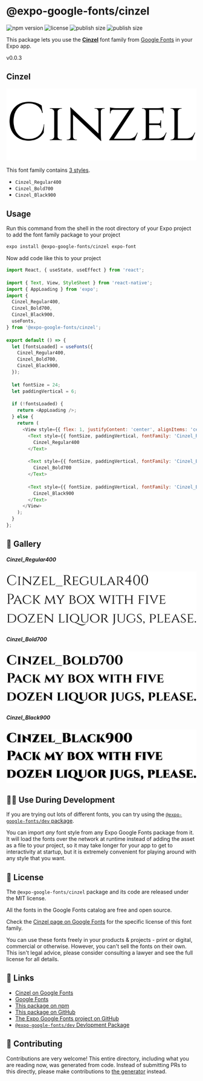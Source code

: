 # @expo-google-fonts/cinzel

![npm version](https://flat.badgen.net/npm/v/@expo-google-fonts/cinzel)
![license](https://flat.badgen.net/github/license/expo/google-fonts)
![publish size](https://flat.badgen.net/packagephobia/install/@expo-google-fonts/cinzel)
![publish size](https://flat.badgen.net/packagephobia/publish/@expo-google-fonts/cinzel)

This package lets you use the [**Cinzel**](https://fonts.google.com/specimen/Cinzel) font family from [Google Fonts](https://fonts.google.com/) in your Expo app.

v0.0.3

## Cinzel

![Cinzel](./font-family.png)

This font family contains [3 styles](#-gallery).

- `Cinzel_Regular400`
- `Cinzel_Bold700`
- `Cinzel_Black900`

## Usage

Run this command from the shell in the root directory of your Expo project to add the font family package to your project
```sh
expo install @expo-google-fonts/cinzel expo-font
```

Now add code like this to your project
```js
import React, { useState, useEffect } from 'react';

import { Text, View, StyleSheet } from 'react-native';
import { AppLoading } from 'expo';
import {
  Cinzel_Regular400,
  Cinzel_Bold700,
  Cinzel_Black900,
  useFonts,
} from '@expo-google-fonts/cinzel';

export default () => {
  let [fontsLoaded] = useFonts({
    Cinzel_Regular400,
    Cinzel_Bold700,
    Cinzel_Black900,
  });

  let fontSize = 24;
  let paddingVertical = 6;

  if (!fontsLoaded) {
    return <AppLoading />;
  } else {
    return (
      <View style={{ flex: 1, justifyContent: 'center', alignItems: 'center' }}>
        <Text style={{ fontSize, paddingVertical, fontFamily: 'Cinzel_Regular400' }}>
          Cinzel_Regular400
        </Text>

        <Text style={{ fontSize, paddingVertical, fontFamily: 'Cinzel_Bold700' }}>
          Cinzel_Bold700
        </Text>

        <Text style={{ fontSize, paddingVertical, fontFamily: 'Cinzel_Black900' }}>
          Cinzel_Black900
        </Text>
      </View>
    );
  }
};

```

## 🔡 Gallery

##### Cinzel_Regular400
![Cinzel_Regular400](./1a1d67206903b7688f4187df3dd0563dce75a49b26d036c7e88798adcd6c8fab.ttf.png)

##### Cinzel_Bold700
![Cinzel_Bold700](./d385de045feb981ef4256fb3f82d128c1835f686ed5611dd1c5b01e8b615e7bb.ttf.png)

##### Cinzel_Black900
![Cinzel_Black900](./fbb068fbb60eb4c57957c490b9e8c4b00d9c8cc14bd064d85fca96516f5ae46f.ttf.png)


## 👩‍💻 Use During Development

If you are trying out lots of different fonts, you can try using the [`@expo-google-fonts/dev` package](https://github.com/expo/google-fonts/tree/master/font-packages/dev#readme).

You can import *any* font style from any Expo Google Fonts package from it. It will load the fonts
over the network at runtime instead of adding the asset as a file to your project, so it may take longer
for your app to get to interactivity at startup, but it is extremely convenient
for playing around with any style that you want.

## 📖 License

The `@expo-google-fonts/cinzel` package and its code are released under the MIT license.

All the fonts in the Google Fonts catalog are free and open source.

Check the [Cinzel page on Google Fonts](https://fonts.google.com/specimen/Cinzel) for the specific license of this font family.

You can use these fonts freely in your products & projects - print or digital, commercial or otherwise. However, you can't sell the fonts on their own. This isn't legal advice, please consider consulting a lawyer and see the full license for all details.

## 🔗 Links

- [Cinzel on Google Fonts](https://fonts.google.com/specimen/Cinzel)
- [Google Fonts](https://fonts.google.com/)
- [This package on npm](https://www.npmjs.com/package/@expo-google-fonts/cinzel)
- [This package on GitHub](https://github.com/expo/google-fonts/tree/master/font-packages/cinzel)
- [The Expo Google Fonts project on GitHub](https://github.com/expo/google-fonts)
- [`@expo-google-fonts/dev` Devlopment Package](https://github.com/expo/google-fonts/tree/master/font-packages/dev)


## 🤝 Contributing

Contributions are very welcome! This entire directory, including what you are reading now, was generated from code. Instead of submitting PRs to this directly, please make contributions to [the generator](https://github.com/expo/google-fonts/tree/master/packages/generator) instead.
